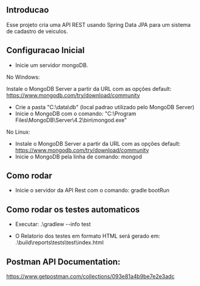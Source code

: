 ## Introducao
Esse projeto cria uma API REST usando Spring Data JPA para um sistema de cadastro de veiculos.

## Configuracao Inicial
* Inicie um servidor mongoDB.

No Windows:

Instale o MongoDB Server a partir da URL com as opções default: https://www.mongodb.com/try/download/community
- Crie a pasta "C:\data\db" (local padrao utilizado pelo MongoDB Server)
- Inicie o MongoDB com o comando: "C:\Program Files\MongoDB\Server\4.2\bin\mongod.exe"

No Linux:

- Instale o MongoDB Server a partir da URL com as opções default: https://www.mongodb.com/try/download/community
- Inicie o MongoDB pela linha de comando: mongod

## Como rodar
* Inicie o servidor da API Rest com o comando: gradle bootRun

## Como rodar os testes automaticos

- Executar:  .\gradlew --info test

- O Relatorio dos testes em formato HTML será gerado em: .\build\reports\tests\test\index.html

## Postman API Documentation:

https://www.getpostman.com/collections/093e81a4b9be7e2e3adc
